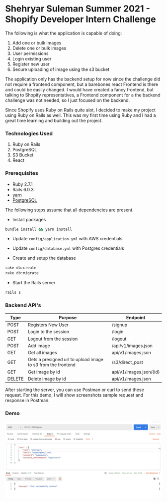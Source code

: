 # Shehryar Suleman Summer 2021 - Shopify Developer Intern Challenge 

The following is what the application is capable of doing:
1. Add one or bulk images
2. Delete one or bulk images
3. User permissions
4. Login existing user
5. Register new user
6. Secure uploading of image using the s3 bucket

The application only has the backend setup for now since the challenge did not require a frontend component, but a barebones react Frontend is there and could be easily changed. I would have created a fancy frontend, but talking to Shopify representatives, a Frontend component for a the backend challenge was not needed, so I just focused on the backend.

Since Shopify uses Ruby on Rails quite alot, I decided to make my project using Ruby on Rails as well. This was my first time using Ruby and I had a great time learning and building out the project.


### Technologies Used
1. Ruby on Rails
2. PostgreSQL
3. S3 Bucket
4. React

### Prerequisites
* Ruby 2.7.1
* Rails 6.0.3
* [yarn](https://classic.yarnpkg.com/en/docs/install/)
* [PostgreSQL](https://www.postgresql.org/download/)

The following steps assume that all dependencies are present.

- Install packages

```bash
bundle install && yarn install
```

- Update `config/application.yml` with AWS credentials 
- Update `config/database.yml` with Postgres credentials

- Create and setup the database

```bash
rake db:create
rake db:migrate
```

- Start the Rails server

```bash
rails s
```


### Backend API's

| Type | Purpose | Endpoint
| ------------- | ------------- | ------------ |
| POST | Registers New User  | /signup |
| POST  | Login to the session | /login |
| GET | Logout from the session | /logout |
| POST | Add image  | /api/v1/images.json |
| GET  | Get all images | api/v1/images.json |
| GET  | Gets a presigned url to upload image to s3 from the frontend | /s3/direct_post |
| GET  | Get image by id | api/v1/images.json/{id} |
| DELETE  | Delete image by id | api/v1/images.json |

After starting the server, you can use Postman or curl to send these request. For this demo, I will show screenshots sample request and response in Postman.

### Demo

![Alt text](/screenshots/signupsuccessful.png?raw=true "Signing Up")


